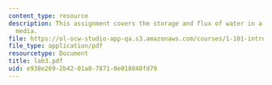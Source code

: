 ```yaml
---
content_type: resource
description: This assignment covers the storage and flux of water in a porous (granular)
  media.
file: https://ol-ocw-studio-app-qa.s3.amazonaws.com/courses/1-101-introduction-to-civil-and-environmental-engineering-design-i-fall-2005/e938e2692b4201a078710e018848fd79_lab3.pdf
file_type: application/pdf
resourcetype: Document
title: lab3.pdf
uid: e938e269-2b42-01a0-7871-0e018848fd79
---
```

